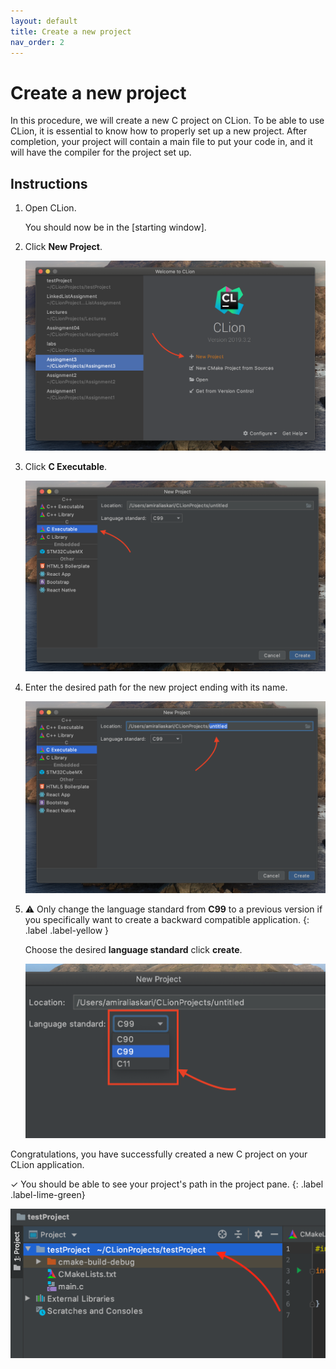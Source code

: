 ```yaml
---
layout: default
title: Create a new project
nav_order: 2
---
```

# Create a new project

In this procedure, we will create a new C project on CLion. To be able to use CLion, it is essential to know how to properly set up a new project. After completion, your project will contain a main file to put your code in, and it will have the compiler for the project set up.

## Instructions

1. Open CLion.

   You should now be in the [starting window].

2. Click **New Project**.

    ![Starting-window](https://github.com/AmirAshvins/how-to-use-CLion/blob/gh-pages/assets/images/proc1-image1.png?raw=true "Starting window")

3. Click **C Executable**.

    ![project-path-selection-screen-1](https://github.com/AmirAshvins/how-to-use-CLion/blob/gh-pages/assets/images/proc1-image2.png?raw=true "Project path selection screen - Emphasis on project type")

4. Enter the desired path for the new project ending with its name.

    ![project-path-selection-screen-2](https://github.com/AmirAshvins/how-to-use-CLion/blob/gh-pages/assets/images/proc1-image3.png?raw=true "Project path selection screen - Emphasis on project path")

5. ⚠ Only change the language standard from **C99** to a previous version if you specifically want to create a backward compatible application.
    {: .label .label-yellow }

    Choose the desired **language standard** click **create**.

    ![project-path-selection-screen](https://github.com/AmirAshvins/how-to-use-CLion/blob/gh-pages/assets/images/proc1-image4.png?raw=true "Project path selection screen - Emphasis on language standard")
  
Congratulations, you have successfully created a new C project on your CLion application.

✓ You should be able to see your project's path in the project pane.
{: .label .label-lime-green}

![project-path](https://github.com/AmirAshvins/how-to-use-CLion/blob/gh-pages/assets/images/proc1-image100.png?raw=true "Project path")
